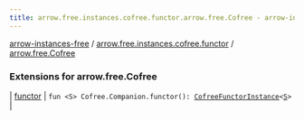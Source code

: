 ```yaml
---
title: arrow.free.instances.cofree.functor.arrow.free.Cofree - arrow-instances-free
---
```


[arrow-instances-free](../../index.html) / [arrow.free.instances.cofree.functor](../index.html) / [arrow.free.Cofree](./index.html)

### Extensions for arrow.free.Cofree

| [functor](functor.html) | `fun <S> Cofree.Companion.functor(): `[`CofreeFunctorInstance`](../../arrow.free.instances/-cofree-functor-instance/index.html)`<`[`S`](functor.html#S)`>` |

